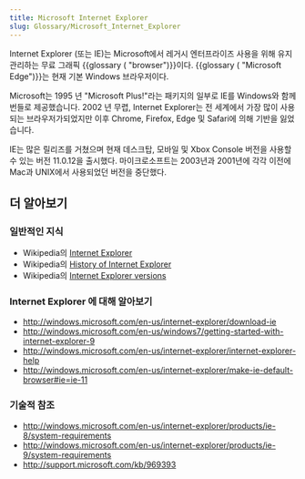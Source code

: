 ```yaml
---
title: Microsoft Internet Explorer
slug: Glossary/Microsoft_Internet_Explorer
---
```


Internet Explorer (또는 IE)는 Microsoft에서 레거시 엔터프라이즈 사용을 위해 유지 관리하는 무료 그래픽 {{glossary ( "browser")}}이다. {{glossary ( "Microsoft Edge")}}는 현재 기본 Windows 브라우저이다.

Microsoft는 1995 년 "Microsoft Plus!"라는 패키지의 일부로 IE를 Windows와 함께 번들로 제공했습니다. 2002 년 무렵, Internet Explorer는 전 세계에서 가장 많이 사용되는 브라우저가되었지만 이후 Chrome, Firefox, Edge 및 Safari에 의해 기반을 잃었습니다.

IE는 많은 릴리즈를 거쳤으며 현재 데스크탑, 모바일 및 Xbox Console 버전을 사용할 수 있는 버전 11.0.12을 출시했다. 마이크로소프트는 2003년과 2001년에 각각 이전에 Mac과 UNIX에서 사용되었던 버전을 중단했다.

## 더 알아보기

### 일반적인 지식

- Wikipedia의 [Internet Explorer](https://en.wikipedia.org/wiki/Internet_Explorer)
- Wikipedia의 [History of Internet Explorer](https://en.wikipedia.org/wiki/History_of_Internet_Explorer)
- Wikipedia의 [Internet Explorer versions](https://en.wikipedia.org/wiki/Internet_Explorer_version_history)

### Internet Explorer 에 대해 알아보기

- <http://windows.microsoft.com/en-us/internet-explorer/download-ie>
- <http://windows.microsoft.com/en-us/windows7/getting-started-with-internet-explorer-9>
- <http://windows.microsoft.com/en-us/internet-explorer/internet-explorer-help>
- <http://windows.microsoft.com/en-us/internet-explorer/make-ie-default-browser#ie=ie-11>

### 기술적 참조

- <http://windows.microsoft.com/en-us/internet-explorer/products/ie-8/system-requirements>
- <http://windows.microsoft.com/en-us/internet-explorer/products/ie-9/system-requirements>
- <http://support.microsoft.com/kb/969393>
